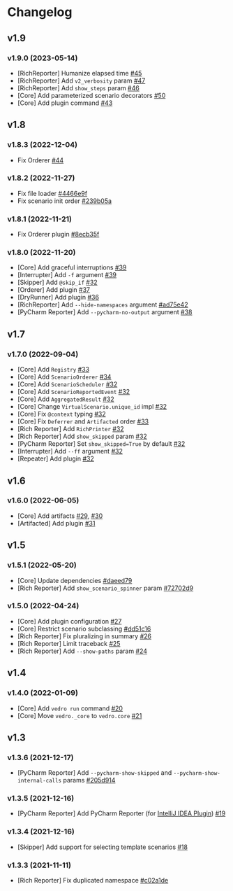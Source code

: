 # Changelog

## v1.9

### v1.9.0 (2023-05-14)

- [RichReporter] Humanize elapsed time [#45](https://github.com/tsv1/vedro/pull/45)
- [RichReporter] Add `v2_verbosity` param [#47](https://github.com/tsv1/vedro/pull/47)
- [RichReporter] Add `show_steps` param [#46](https://github.com/tsv1/vedro/pull/46)
- [Core] Add parameterized scenario decorators [#50](https://github.com/tsv1/vedro/pull/50)
- [Core] Add plugin command [#43](https://github.com/tsv1/vedro/pull/43)

## v1.8

### v1.8.3 (2022-12-04)

- Fix Orderer [#44](https://github.com/tsv1/vedro/pull/44)

### v1.8.2 (2022-11-27)

- Fix file loader [#4466e9f](https://github.com/tsv1/vedro/commit/4466e9f0b3bb036f836851fb22e754022fb8c795)
- Fix scenario init order [#239b05a](https://github.com/tsv1/vedro/commit/239b05a40847ce51306b991064cfd812f8db9bbb)

### v1.8.1 (2022-11-21)

- Fix Orderer plugin [#8ecb35f](https://github.com/tsv1/vedro/commit/8ecb35f44ae54ef343e38c21238ede24dcc91545)

### v1.8.0 (2022-11-20)

- [Core] Add graceful interruptions [#39](https://github.com/tsv1/vedro/pull/39)
- [Interrupter] Add `-f` argument [#39](https://github.com/tsv1/vedro/pull/39)
- [Skipper] Add `@skip_if` [#32](https://github.com/tsv1/vedro/pull/42)
- [Orderer] Add plugin [#37](https://github.com/tsv1/vedro/pull/37)
- [DryRunner] Add plugin [#36](https://github.com/tsv1/vedro/pull/36)
- [RichReporter] Add `--hide-namespaces` argument [#ad75e42](https://github.com/tsv1/vedro/commit/ad75e42a71d032669da61e14b4eccf3119261683)
- [PyCharm Reporter] Add `--pycharm-no-output` argument [#38](https://github.com/tsv1/vedro/pull/38)


## v1.7

### v1.7.0 (2022-09-04)

- [Core] Add `Registry` [#33](https://github.com/tsv1/vedro/pull/33)
- [Core] Add `ScenarioOrderer` [#34](https://github.com/tsv1/vedro/pull/34)
- [Core] Add `ScenarioScheduler` [#32](https://github.com/tsv1/vedro/pull/32)
- [Core] Add `ScenarioReportedEvent` [#32](https://github.com/tsv1/vedro/pull/32)
- [Core] Add `AggregatedResult` [#32](https://github.com/tsv1/vedro/pull/32)
- [Core] Change `VirtualScenario.unique_id` impl [#32](https://github.com/tsv1/vedro/pull/32)
- [Core] Fix `@context` typing [#32](https://github.com/tsv1/vedro/pull/32)
- [Core] Fix `Deferrer` and `Artifacted` order [#33](https://github.com/tsv1/vedro/pull/33)
- [Rich Reporter] Add `RichPrinter` [#32](https://github.com/tsv1/vedro/pull/32)
- [Rich Reporter] Add `show_skipped` param [#32](https://github.com/tsv1/vedro/pull/32)
- [PyCharm Reporter] Set `show_skipped=True` by default [#32](https://github.com/tsv1/vedro/pull/32)
- [Interrupter] Add `--ff` argument [#32](https://github.com/tsv1/vedro/pull/32)
- [Repeater] Add plugin [#32](https://github.com/tsv1/vedro/pull/32)


## v1.6

### v1.6.0 (2022-06-05)

- [Core] Add artifacts [#29](https://github.com/tsv1/vedro/pull/29), [#30](https://github.com/tsv1/vedro/pull/30)
- [Artifacted] Add plugin [#31](https://github.com/tsv1/vedro/pull/31)


## v1.5

### v1.5.1 (2022-05-20)

- [Core] Update dependencies [#daeed79](https://github.com/tsv1/vedro/commit/daeed79e61b475e63c9df74b92460246b83605e6)
- [Rich Reporter] Add `show_scenario_spinner` param [#72702d9](https://github.com/tsv1/vedro/commit/72702d9270cdac3c3efb1140a9e70e95d337b585)

### v1.5.0 (2022-04-24)

- [Core] Add plugin configuration [#27](https://github.com/tsv1/vedro/pull/27)
- [Core] Restrict scenario subclassing [#dd51c16](https://github.com/tsv1/vedro/commit/dd51c16400993d0fe1fd34bba57edff710ac2638)
- [Rich Reporter] Fix pluralizing in summary [#26](https://github.com/tsv1/vedro/pull/26)
- [Rich Reporter] Limit traceback [#25](https://github.com/tsv1/vedro/pull/25)
- [Rich Reporter] Add `--show-paths` param [#24](https://github.com/tsv1/vedro/pull/24)


## v1.4

### v1.4.0 (2022-01-09)

- [Core] Add `vedro run` command [#20](https://github.com/tsv1/vedro/pull/20)
- [Core] Move `vedro._core` to `vedro.core` [#21](https://github.com/tsv1/vedro/pull/21)


## v1.3

### v1.3.6 (2021-12-17)

- [PyCharm Reporter] Add `--pycharm-show-skipped` and `--pycharm-show-internal-calls` params [#205d914](https://github.com/tsv1/vedro/commit/205d9140caefc6d10781043cf78f42ab7c226966)

### v1.3.5 (2021-12-16)

- [PyCharm Reporter] Add PyCharm Reporter (for [IntelliJ IDEA Plugin](https://plugins.jetbrains.com/plugin/18227-vedro)) [#19](https://github.com/tsv1/vedro/pull/19)

### v1.3.4 (2021-12-16)

- [Skipper] Add support for selecting template scenarios [#18](https://github.com/tsv1/vedro/pull/18)

### v1.3.3 (2021-11-11)

- [Rich Reporter] Fix duplicated namespace [#c02a1de](https://github.com/tsv1/vedro/commit/c02a1de6a4626a39fb3653ff3f204dceec5430e9)
